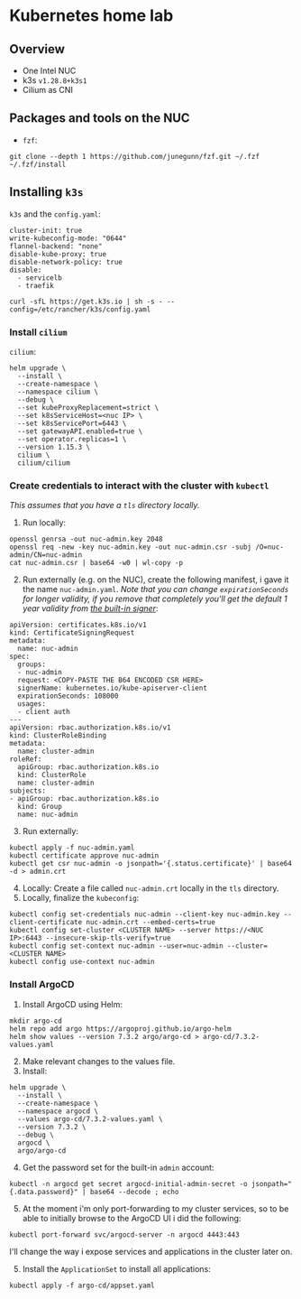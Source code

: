 # Kubernetes home lab

## Overview

* One Intel NUC
* k3s `v1.28.8+k3s1`
* Cilium as CNI

## Packages and tools on the NUC

* `fzf`:
```
git clone --depth 1 https://github.com/junegunn/fzf.git ~/.fzf
~/.fzf/install
```

## Installing `k3s`

`k3s` and the `config.yaml`:
```
cluster-init: true
write-kubeconfig-mode: "0644"
flannel-backend: "none"
disable-kube-proxy: true
disable-network-policy: true
disable:
  - servicelb
  - traefik
```
```
curl -sfL https://get.k3s.io | sh -s - --config=/etc/rancher/k3s/config.yaml
```

### Install `cilium`

`cilium`:
```
helm upgrade \
  --install \
  --create-namespace \
  --namespace cilium \
  --debug \
  --set kubeProxyReplacement=strict \
  --set k8sServiceHost=<nuc IP> \
  --set k8sServicePort=6443 \
  --set gatewayAPI.enabled=true \
  --set operator.replicas=1 \
  --version 1.15.3 \
  cilium \
  cilium/cilium
```

### Create credentials to interact with the cluster with `kubectl`
_This assumes that you have a `tls` directory locally._
1. Run locally:
```
openssl genrsa -out nuc-admin.key 2048
openssl req -new -key nuc-admin.key -out nuc-admin.csr -subj /O=nuc-admin/CN=nuc-admin
cat nuc-admin.csr | base64 -w0 | wl-copy -p
```
2. Run externally (e.g. on the NUC), create the following manifest, i gave it the name `nuc-admin.yaml`. _Note that you can change `expirationSeconds` for longer validity, if you remove that completely you'll get the default 1 year validity from [the built-in signer](https://kubernetes.io/docs/reference/access-authn-authz/certificate-signing-requests/#kubernetes-signers)_:
```
apiVersion: certificates.k8s.io/v1
kind: CertificateSigningRequest
metadata:
  name: nuc-admin
spec:
  groups:
  - nuc-admin
  request: <COPY-PASTE THE B64 ENCODED CSR HERE>
  signerName: kubernetes.io/kube-apiserver-client
  expirationSeconds: 108000
  usages:
  - client auth
---
apiVersion: rbac.authorization.k8s.io/v1
kind: ClusterRoleBinding
metadata:
  name: cluster-admin
roleRef:
  apiGroup: rbac.authorization.k8s.io
  kind: ClusterRole
  name: cluster-admin
subjects:
- apiGroup: rbac.authorization.k8s.io
  kind: Group
  name: nuc-admin
```
3. Run externally:
```
kubectl apply -f nuc-admin.yaml
kubectl certificate approve nuc-admin
kubectl get csr nuc-admin -o jsonpath='{.status.certificate}' | base64 -d > admin.crt
```
4. Locally: Create a file called `nuc-admin.crt` locally in the `tls` directory.
5. Locally, finalize the `kubeconfig`:
```
kubectl config set-credentials nuc-admin --client-key nuc-admin.key --client-certificate nuc-admin.crt --embed-certs=true
kubectl config set-cluster <CLUSTER NAME> --server https://<NUC IP>:6443 --insecure-skip-tls-verify=true
kubectl config set-context nuc-admin --user=nuc-admin --cluster=<CLUSTER NAME>
kubectl config use-context nuc-admin
```

### Install ArgoCD

1. Install ArgoCD using Helm:
```
mkdir argo-cd
helm repo add argo https://argoproj.github.io/argo-helm
helm show values --version 7.3.2 argo/argo-cd > argo-cd/7.3.2-values.yaml
```
2. Make relevant changes to the values file.
3. Install:
```
helm upgrade \
  --install \
  --create-namespace \
  --namespace argocd \
  --values argo-cd/7.3.2-values.yaml \
  --version 7.3.2 \
  --debug \
  argocd \
  argo/argo-cd
```
4. Get the password set for the built-in `admin` account:
```
kubectl -n argocd get secret argocd-initial-admin-secret -o jsonpath="{.data.password}" | base64 --decode ; echo
```
5. At the moment i'm only port-forwarding to my cluster services, so to be able to initially browse to the ArgoCD UI i did the following:
```
kubectl port-forward svc/argocd-server -n argocd 4443:443
```
I'll change the way i expose services and applications in the cluster later on.

5. Install the `ApplicationSet` to install all applications:
```
kubectl apply -f argo-cd/appset.yaml
```
